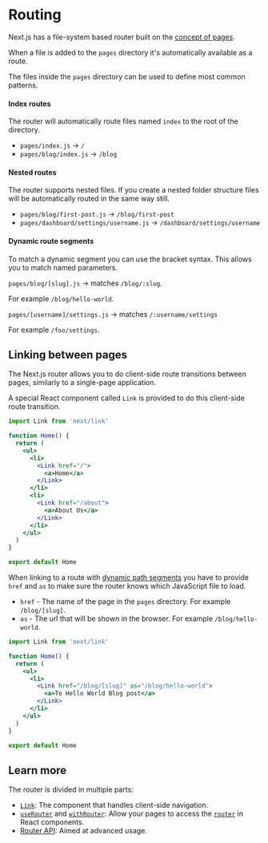 # Routing

Next.js has a file-system based router built on the [concept of pages](/docs/concepts/pages.md).

When a file is added to the `pages` directory it's automatically available as a route.

The files inside the `pages` directory can be used to define most common patterns.

#### Index routes

The router will automatically route files named `index` to the root of the directory.

- `pages/index.js` → `/`
- `pages/blog/index.js` → `/blog`

#### Nested routes

The router supports nested files. If you create a nested folder structure files will be automatically routed in the same way still.

- `pages/blog/first-post.js` → `/blog/first-post`
- `pages/dashboard/settings/username.js` → `/dashboard/settings/username`

#### Dynamic route segments

To match a dynamic segment you can use the bracket syntax. This allows you to match named parameters.

`pages/blog/[slug].js` → matches `/blog/:slug`.

For example `/blog/hello-world`.

`pages/[username]/settings.js` → matches `/:username/settings`

For example `/foo/settings`.

## Linking between pages

The Next.js router allows you to do client-side route transitions between pages, similarly to a single-page application.

A special React component called `Link` is provided to do this client-side route transition.

```jsx
import Link from 'next/link'

function Home() {
  return (
    <ul>
      <li>
        <Link href="/">
          <a>Home</a>
        </Link>
      </li>
      <li>
        <Link href="/about">
          <a>About Us</a>
        </Link>
      </li>
    </ul>
  )
}

export default Home
```

When linking to a route with [dynamic path segments](/docs/routing/dynamic-routes.md) you have to provide `href` and `as` to make sure the router knows which JavaScript file to load.

- `href` - The name of the page in the `pages` directory. For example `/blog/[slug]`.
- `as` - The url that will be shown in the browser. For example `/blog/hello-world`.

```jsx
import Link from 'next/link'

function Home() {
  return (
    <ul>
      <li>
        <Link href="/blog/[slug]" as="/blog/hello-world">
          <a>To Hello World Blog post</a>
        </Link>
      </li>
    </ul>
  )
}

export default Home
```

## Learn more

The router is divided in multiple parts:

- [`Link`](/docs/routing/using-link.md): The component that handles client-side navigation.
- [`useRouter`](/docs/routing/useRouter.md) and [`withRouter`](/docs/routing/withRouter.md): Allow your pages to access the [`router`](/docs/routing/router-object.md) in React components.
- [Router API](/docs/api-reference/router/router.push.md): Aimed at advanced usage.
